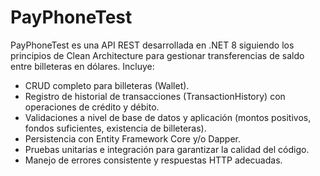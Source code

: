 # PayPhoneTest

PayPhoneTest es una API REST desarrollada en .NET 8 siguiendo los principios de Clean Architecture para gestionar transferencias de saldo entre billeteras en dólares. Incluye:

- CRUD completo para billeteras (Wallet).  
- Registro de historial de transacciones (TransactionHistory) con operaciones de crédito y débito.  
- Validaciones a nivel de base de datos y aplicación (montos positivos, fondos suficientes, existencia de billeteras).  
- Persistencia con Entity Framework Core y/o Dapper.  
- Pruebas unitarias e integración para garantizar la calidad del código.  
- Manejo de errores consistente y respuestas HTTP adecuadas.  
